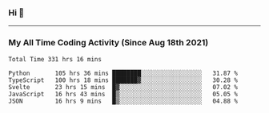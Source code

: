 ### Hi 🙂

---

### My All Time Coding Activity (Since Aug 18th 2021)
<!--START_SECTION:waka-all-->
```text
Total Time 331 hrs 16 mins

Python       105 hrs 36 mins ████████░░░░░░░░░░░░░░░░░   31.87 % 
TypeScript   100 hrs 18 mins ███████▓░░░░░░░░░░░░░░░░░   30.28 % 
Svelte       23 hrs 15 mins  █▓░░░░░░░░░░░░░░░░░░░░░░░   07.02 % 
JavaScript   16 hrs 43 mins  █▒░░░░░░░░░░░░░░░░░░░░░░░   05.05 % 
JSON         16 hrs 9 mins   █▒░░░░░░░░░░░░░░░░░░░░░░░   04.88 % 
```
<!--END_SECTION:waka-all-->

